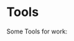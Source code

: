 # Tools
Some Tools for work:                                                                                                                        

